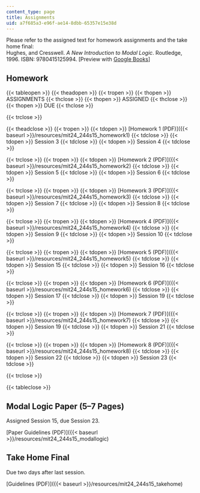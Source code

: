 ```yaml
---
content_type: page
title: Assignments
uid: a7f685a3-e96f-ae14-8dbb-65357e15e38d
---
```


Please refer to the assigned text for homework assignments and the take home final:  
Hughes, and Cresswell. _A New Introduction to Modal Logic_. Routledge, 1996. ISBN: 9780415125994. \[Preview with [Google Books](http://books.google.com/books?id=_CB5wiBeaA4C&pg=PAfrontcover)\]

Homework
--------

{{< tableopen >}}
{{< theadopen >}}
{{< tropen >}}
{{< thopen >}}
ASSIGNMENTS
{{< thclose >}}
{{< thopen >}}
ASSIGNED
{{< thclose >}}
{{< thopen >}}
DUE
{{< thclose >}}

{{< trclose >}}

{{< theadclose >}}
{{< tropen >}}
{{< tdopen >}}
[Homework 1 (PDF)]({{< baseurl >}}/resources/mit24_244s15_homework1)
{{< tdclose >}}
{{< tdopen >}}
Session 3
{{< tdclose >}}
{{< tdopen >}}
Session 4
{{< tdclose >}}

{{< trclose >}}
{{< tropen >}}
{{< tdopen >}}
[Homework 2 (PDF)]({{< baseurl >}}/resources/mit24_244s15_homework2)
{{< tdclose >}}
{{< tdopen >}}
Session 5
{{< tdclose >}}
{{< tdopen >}}
Session 6
{{< tdclose >}}

{{< trclose >}}
{{< tropen >}}
{{< tdopen >}}
[Homework 3 (PDF)]({{< baseurl >}}/resources/mit24_244s15_homework3)
{{< tdclose >}}
{{< tdopen >}}
Session 7
{{< tdclose >}}
{{< tdopen >}}
Session 8
{{< tdclose >}}

{{< trclose >}}
{{< tropen >}}
{{< tdopen >}}
[Homework 4 (PDF)]({{< baseurl >}}/resources/mit24_244s15_homework4)
{{< tdclose >}}
{{< tdopen >}}
Session 9
{{< tdclose >}}
{{< tdopen >}}
Session 10
{{< tdclose >}}

{{< trclose >}}
{{< tropen >}}
{{< tdopen >}}
[Homework 5 (PDF)]({{< baseurl >}}/resources/mit24_244s15_homework5)
{{< tdclose >}}
{{< tdopen >}}
Session 15
{{< tdclose >}}
{{< tdopen >}}
Session 16
{{< tdclose >}}

{{< trclose >}}
{{< tropen >}}
{{< tdopen >}}
[Homework 6 (PDF)]({{< baseurl >}}/resources/mit24_244s15_homework6)
{{< tdclose >}}
{{< tdopen >}}
Session 17
{{< tdclose >}}
{{< tdopen >}}
Session 19
{{< tdclose >}}

{{< trclose >}}
{{< tropen >}}
{{< tdopen >}}
[Homework 7 (PDF)]({{< baseurl >}}/resources/mit24_244s15_homework7)
{{< tdclose >}}
{{< tdopen >}}
Session 19
{{< tdclose >}}
{{< tdopen >}}
Session 21
{{< tdclose >}}

{{< trclose >}}
{{< tropen >}}
{{< tdopen >}}
[Homework 8 (PDF)]({{< baseurl >}}/resources/mit24_244s15_homework8)
{{< tdclose >}}
{{< tdopen >}}
Session 22
{{< tdclose >}}
{{< tdopen >}}
Session 23
{{< tdclose >}}

{{< trclose >}}

{{< tableclose >}}

Modal Logic Paper (5–7 Pages)
-----------------------------

Assigned Session 15, due Session 23.

[Paper Guidelines (PDF)]({{< baseurl >}}/resources/mit24_244s15_modallogic)

Take Home Final
---------------

Due two days after last session.

[Guidelines (PDF)]({{< baseurl >}}/resources/mit24_244s15_takehome)